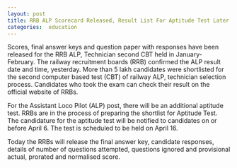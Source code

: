 ```yaml
---
layout: post
title: RRB ALP Scorecard Released, Result List For Aptitude Test Later
categories:  education
---
```

Scores, final answer keys and question paper with responses have been released for the RRB ALP, Technician second CBT held in January- February. The railway recruitment boards (RRB) confirmed the ALP result date and time, yesterday. More than 5 lakh candidates were shortlisted for the second computer based test (CBT) of railway ALP, technician selection process. Candidates who took the exam can check their result on the official website of RRBs.

For the Assistant Loco Pilot (ALP) post, there will be an additional aptitude test. RRBs are in the process of preparing the shortlist for Aptitude Test. The candidature for the aptitude test will be notified to candidates on or before April 6. The test is scheduled to be held on April 16.

Today the RRBs will release the final answer key, candidate responses, details of number of questions attempted, questions ignored and provisional actual, prorated and normalised score.